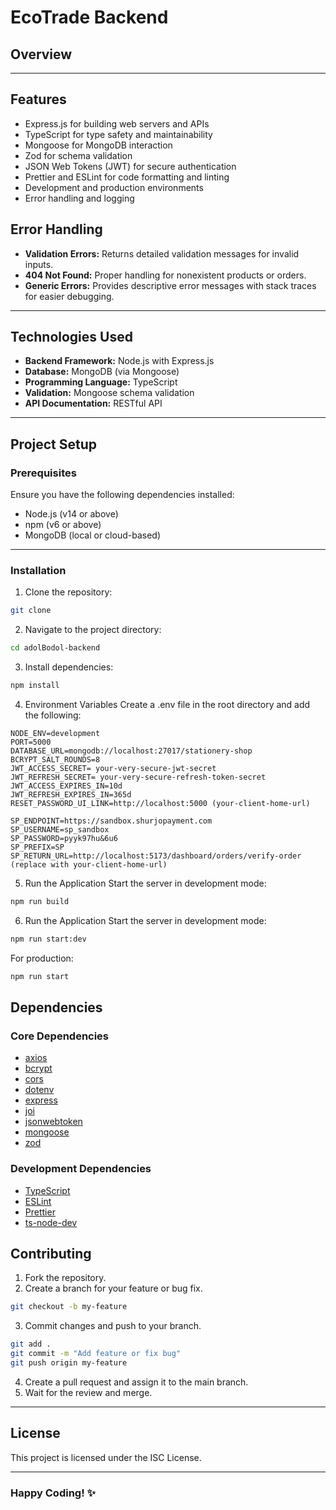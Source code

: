 # EcoTrade Backend

## Overview

---

## Features

- Express.js for building web servers and APIs
- TypeScript for type safety and maintainability
- Mongoose for MongoDB interaction
- Zod for schema validation
- JSON Web Tokens (JWT) for secure authentication
- Prettier and ESLint for code formatting and linting
- Development and production environments
- Error handling and logging

## Error Handling

- **Validation Errors:** Returns detailed validation messages for invalid inputs.
- **404 Not Found:** Proper handling for nonexistent products or orders.
- **Generic Errors:** Provides descriptive error messages with stack traces for easier debugging.

---

## Technologies Used

- **Backend Framework:** Node.js with Express.js
- **Database:** MongoDB (via Mongoose)
- **Programming Language:** TypeScript
- **Validation:** Mongoose schema validation
- **API Documentation:** RESTful API

---

## Project Setup

### Prerequisites

Ensure you have the following dependencies installed:

- Node.js (v14 or above)
- npm (v6 or above)
- MongoDB (local or cloud-based)

---

### Installation

1. Clone the repository:

```bash
git clone
```

2. Navigate to the project directory:

```bash
cd adolBodol-backend
```

3. Install dependencies:

```bash
npm install
```

4. Environment Variables Create a .env file in the root directory and add the following:

```env
NODE_ENV=development
PORT=5000
DATABASE_URL=mongodb://localhost:27017/stationery-shop
BCRYPT_SALT_ROUNDS=8
JWT_ACCESS_SECRET= your-very-secure-jwt-secret
JWT_REFRESH_SECRET= your-very-secure-refresh-token-secret
JWT_ACCESS_EXPIRES_IN=10d
JWT_REFRESH_EXPIRES_IN=365d
RESET_PASSWORD_UI_LINK=http://localhost:5000 (your-client-home-url)

SP_ENDPOINT=https://sandbox.shurjopayment.com
SP_USERNAME=sp_sandbox
SP_PASSWORD=pyyk97hu&6u6
SP_PREFIX=SP
SP_RETURN_URL=http://localhost:5173/dashboard/orders/verify-order (replace with your-client-home-url)
```

5. Run the Application Start the server in development mode:

```bash
npm run build
```

6. Run the Application Start the server in development mode:

```bash
npm run start:dev
```

For production:

```bash
npm run start
```

## Dependencies

### Core Dependencies

- [axios](https://www.npmjs.com/package/axios)
- [bcrypt](https://www.npmjs.com/package/bcrypt)
- [cors](https://www.npmjs.com/package/cors)
- [dotenv](https://www.npmjs.com/package/dotenv)
- [express](https://www.npmjs.com/package/express)
- [joi](https://www.npmjs.com/package/joi)
- [jsonwebtoken](https://www.npmjs.com/package/jsonwebtoken)
- [mongoose](https://www.npmjs.com/package/mongoose)
- [zod](https://www.npmjs.com/package/zod)

### Development Dependencies

- [TypeScript](https://www.npmjs.com/package/typescript)
- [ESLint](https://www.npmjs.com/package/eslint)
- [Prettier](https://www.npmjs.com/package/prettier)
- [ts-node-dev](https://www.npmjs.com/package/ts-node-dev)

## Contributing

1. Fork the repository.
2. Create a branch for your feature or bug fix.

```bash
git checkout -b my-feature
```

3. Commit changes and push to your branch.

```bash
git add .
git commit -m "Add feature or fix bug"
git push origin my-feature
```

4. Create a pull request and assign it to the main branch.
5. Wait for the review and merge.

---

## License

This project is licensed under the ISC License.

---

### Happy Coding! ✨
